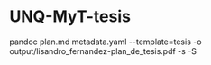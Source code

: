 # UNQ-MyT-tesis
pandoc plan.md metadata.yaml --template=tesis -o output/lisandro_fernandez-plan_de_tesis.pdf -s -S
